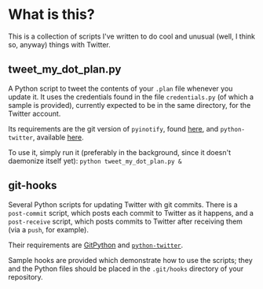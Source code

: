 What is this?
=============

This is a collection of scripts I've written to do cool and unusual (well,
I think so, anyway) things with Twitter.


tweet_my_dot_plan.py
--------------------

A Python script to tweet the contents of your `.plan` file whenever you
update it. It uses the credentials found in the file `credentials.py` (of
which a sample is provided), currently expected to be in the same
directory, for the Twitter account.

Its requirements are the git version of `pyinotify`, found
[here](http://trac.dbzteam.org/pyinotify/wiki), and `python-twitter`,
available [here](http://code.google.com/p/python-twitter).

To use it, simply run it (preferably in the background, since it doesn't
daemonize itself yet):
`python tweet_my_dot_plan.py &`


git-hooks
---------

Several Python scripts for updating Twitter with git commits. There is
a `post-commit` script, which posts each commit to Twitter as it
happens, and a `post-receive` script, which posts commits to Twitter
after receiving them (via a `push`, for example).

Their requirements are [GitPython](http://gitorious.org/git-python)
and [`python-twitter`](http://code.google.com/p/python-twitter).

Sample hooks are provided which demonstrate how to use the scripts;
they and the Python files should be placed in the `.git/hooks`
directory of your repository.

